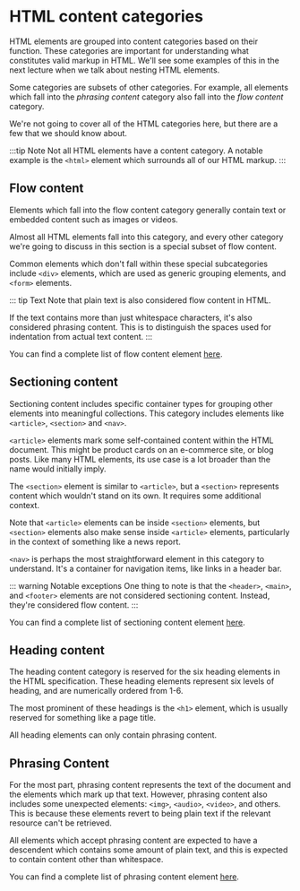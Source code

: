 # HTML content categories

HTML elements are grouped into content categories based on their function. These categories are important for understanding what constitutes valid markup in HTML. We'll see some examples of this in the next lecture when we talk about nesting HTML elements.

Some categories are subsets of other categories. For example, all elements which fall into the *phrasing content* category also fall into the *flow content* category.

We're not going to cover all of the HTML categories here, but there are a few that we should know about.

:::tip Note
Not all HTML elements have a content category. A notable example is the `<html>` element which surrounds all of our HTML markup.
:::

## Flow content

Elements which fall into the flow content category generally contain text or embedded content such as images or videos.

Almost all HTML elements fall into this category, and every other category we're going to discuss in this section is a special subset of flow content.

Common elements which don't fall within these special subcategories include `<div>` elements, which are used as generic grouping elements, and `<form>` elements.

::: tip Text
Note that plain text is also considered flow content in HTML.

If the text contains more than just whitespace characters, it's also considered phrasing content. This is to distinguish the spaces used for indentation from actual text content.
:::

You can find a complete list of flow content element [here](https://developer.mozilla.org/en-US/docs/Web/Guide/HTML/Content_categories#Flow_content).

## Sectioning content

Sectioning content includes specific container types for grouping other elements into meaningful collections. This category includes elements like `<article>`, `<section>` and `<nav>`.

`<article>` elements mark some self-contained content within the HTML document. This might be product cards on an e-commerce site, or blog posts. Like many HTML elements, its use case is a lot broader than the name would initially imply.

The `<section>` element is similar to `<article>`, but a `<section>` represents content which wouldn't stand on its own. It requires some additional context.

Note that `<article>` elements can be inside `<section>` elements, but `<section>` elements also make sense inside `<article>` elements, particularly in the context of something like a news report.

`<nav>` is perhaps the most straightforward element in this category to understand. It's a container for navigation items, like links in a header bar.

::: warning Notable exceptions
One thing to note is that the `<header>`, `<main>`, and `<footer>` elements are not considered sectioning content. Instead, they're considered flow content.
:::

You can find a complete list of sectioning content element [here](https://developer.mozilla.org/en-US/docs/Web/Guide/HTML/Content_categories#Sectioning_content).

## Heading content

The heading content category is reserved for the six heading elements in the HTML specification. These heading elements represent six levels of heading, and are numerically ordered from 1-6.

The most prominent of these headings is the `<h1>` element, which is usually reserved for something like a page title.

All heading elements can only contain phrasing content.

## Phrasing Content

For the most part, phrasing content represents the text of the document and the elements which mark up that text. However, phrasing content also includes some unexpected elements: `<img>`, `<audio>`, `<video>`, and others. This is because these elements revert to being plain text if the relevant resource can't be retrieved.

All elements which accept phrasing content are expected to have a descendent which contains some amount of plain text, and this is expected to contain content other than whitespace.

You can find a complete list of phrasing content element [here](https://developer.mozilla.org/en-US/docs/Web/Guide/HTML/Content_categories#Phrasing_content).
